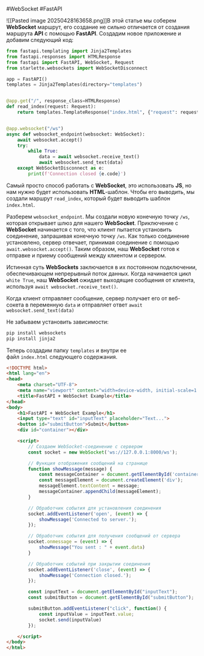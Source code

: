 #WebSocket #FastAPI 

![[Pasted image 20250428163658.png]]В этой статье мы соберем **WebSocket** маршрут, его создание не сильно отличается от создания маршрута **API** с помощью **FastAPI**. Создадим новое приложение и добавим следующий код:
```python
from fastapi.templating import Jinja2Templates
from fastapi.responses import HTMLResponse
from fastapi import FastAPI, WebSocket, Request
from starlette.websockets import WebSocketDisconnect

app = FastAPI()
templates = Jinja2Templates(directory="templates")


@app.get("/", response_class=HTMLResponse)
def read_index(request: Request):
    return templates.TemplateResponse("index.html", {"request": request})


@app.websocket("/ws")
async def websocket_endpoint(websocket: WebSocket):
    await websocket.accept()
    try:
        while True:
            data = await websocket.receive_text()
            await websocket.send_text(data)
    except WebSocketDisconnect as e:
        print(f'Connection closed {e.code}')
```
Самый просто способ работать с **WebSocket**, это использовать **JS**, но нам нужно будет использовать **HTML**-шаблон. Чтобы его выводить, мы создали маршрут `read_index`, который будет выводить шаблон `index.html`.

Разберем `websocket_endpoint`. Мы создали новую конечную точку `/ws`, которая открывает шлюз для нашего **WebSocket**. Приключение с **WebSocket** начинается с того, что клиент пытается установить соединение, запрашивая конечную точку `/ws`. Как только соединение установлено, сервер отвечает, принимая соединение с помощью `await.websocket.accept()`. Таким образом, наш **WebSocket** готов к отправке и приему сообщений между клиентом и сервером.

Истинная суть **WebSockets** заключается в их постоянном подключении, обеспечивающем непрерывный поток данных. Когда начинается цикл `white True`, наш **WebSocket** ожидает выходящие сообщения от клиента, используя `await websocket.receive_text()`.

Когда клиент отправляет сообщение, сервер получает его от веб-сокета в переменную `data` и отправляет ответ `await websocket.send_text(data)`

Не забываем установить зависимости:
```PowerShell
pip install websockets
pip install jinja2
```

Теперь создадим папку `templates` и внутри ее файл `index.html` следующего содержания.
```html
<!DOCTYPE html>
<html lang="en">
<head>
    <meta charset="UTF-8">
    <meta name="viewport" content="width=device-width, initial-scale=1.0">
    <title>FastAPI + WebSocket Example</title>
</head>
<body>
    <h1>FastAPI + WebSocket Example</h1>
    <input type="text" id="inputText" placeholder="Text...">
    <button id="submitButton">Submit</button>
    <div id="container"></div>

    <script>
        // Создаем WebSocket-соединение с сервером
        const socket = new WebSocket('ws://127.0.0.1:8000/ws');

        // Функция отображения сообщений на странице
        function showMessage(message) {
            const messageContainer = document.getElementById('container');
            const messageElement = document.createElement('div');
            messageElement.textContent = message;
            messageContainer.appendChild(messageElement);
        }

        // Обработчик события для установления соединения
        socket.addEventListener('open', (event) => {
            showMessage('Connected to server.');
        });

        // Обработчик события для получения сообщений от сервера
        socket.onmessage = (event) => {
            showMessage("You sent : " + event.data)
        }

        // Обработчик событий при закрытии соединения
        socket.addEventListener('close', (event) => {
            showMessage('Connection closed.');
        });

        const inputText = document.getElementById("inputText");
        const submitButton = document.getElementById("submitButton");

        submitButton.addEventListener("click", function() {
            const inputValue = inputText.value;
            socket.send(inputValue)
        });

    </script>
</body>
</html>
```